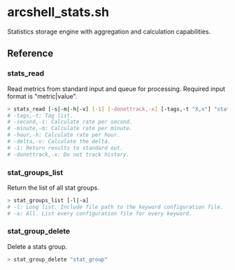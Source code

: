 # arcshell_stats.sh

Statistics storage engine with aggregation and calculation capabilities.



## Reference


### stats_read
Read metrics from standard input and queue for processing. Required input format is "metric|value".
```bash
> stats_read [-s|-m|-h|-v] [-1] [-donottrack,-x] [-tags,-t "X,x"] "stat_group"
# -tags,-t: Tag list.
# -second,-s: Calculate rate per second.
# -minute,-m: Calculate rate per minute.
# -hour,-h: Calculate rate per hour.
# -delta,-v: Calculate the delta.
# -1: Return results to standard out.
# -donottrack,-x: Do not track history.
```

### stat_groups_list
Return the list of all stat groups.
```bash
> stat_groups_list [-l|-a]
# -l: Long list. Include file path to the keyword configuration file.
# -a: All. List every configuration file for every keyword.
```

### stat_group_delete
Delete a stats group.
```bash
> stat_group_delete "stat_group"
```

